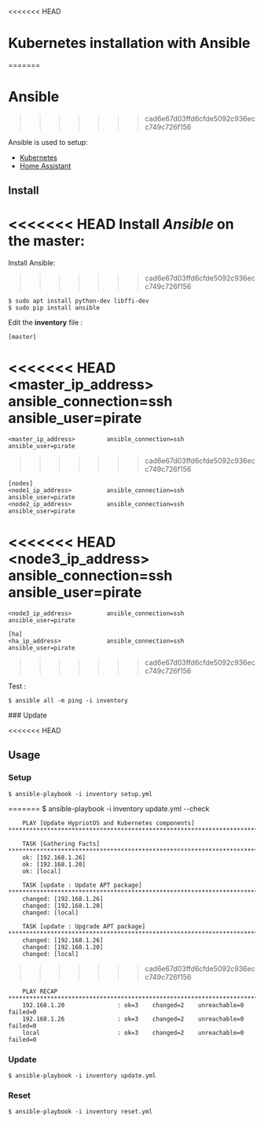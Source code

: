 <<<<<<< HEAD
# Kubernetes installation with Ansible
=======
# Ansible
>>>>>>> cad6e67d03ffd6cfde5092c936ecc749c726f156

Ansible is used to setup:

* [Kubernetes](Kubernetes.md)
* [Home Assistant](HomeAssistant.md)

## Install

<<<<<<< HEAD
Install *Ansible* on the master:
=======
Install Ansible:
>>>>>>> cad6e67d03ffd6cfde5092c936ecc749c726f156

	$ sudo apt install python-dev libffi-dev
	$ sudo pip install ansible

Edit the **inventory** file :

	[master]
<<<<<<< HEAD
    <master_ip_address>         ansible_connection=ssh        ansible_user=pirate
=======
	<master_ip_address>         ansible_connection=ssh        ansible_user=pirate
>>>>>>> cad6e67d03ffd6cfde5092c936ecc749c726f156

	[nodes]
	<node1_ip_address>          ansible_connection=ssh        ansible_user=pirate
	<node2_ip_address>          ansible_connection=ssh        ansible_user=pirate
<<<<<<< HEAD
	<node3_ip_address>          ansible_connection=ssh        ansible_user=pirate
=======
	<node3_ip_address>          ansible_connection=ssh        ansible_user=pirate 

	[ha]
	<ha_ip_address>             ansible_connection=ssh        ansible_user=pirate
>>>>>>> cad6e67d03ffd6cfde5092c936ecc749c726f156

Test :

	$ ansible all -m ping -i inventory

### Update

<<<<<<< HEAD
## Usage

### Setup

	$ ansible-playbook -i inventory setup.yml
=======
        $ ansible-playbook -i inventory update.yml --check

        PLAY [Update HypriotOS and Kubernetes components] ******************************************************************************************************************************************************************

        TASK [Gathering Facts] *********************************************************************************************************************************************************************************************
        ok: [192.168.1.26]
        ok: [192.168.1.20]
        ok: [local]

        TASK [update : Update APT package] *********************************************************************************************************************************************************************************
        changed: [192.168.1.26]
        changed: [192.168.1.20]
        changed: [local]

        TASK [update : Upgrade APT package] ********************************************************************************************************************************************************************************
        changed: [192.168.1.26]
        changed: [192.168.1.20]
        changed: [local]
>>>>>>> cad6e67d03ffd6cfde5092c936ecc749c726f156

        PLAY RECAP *********************************************************************************************************************************************************************************************************
        192.168.1.20               : ok=3    changed=2    unreachable=0    failed=0
        192.168.1.26               : ok=3    changed=2    unreachable=0    failed=0
        local                      : ok=3    changed=2    unreachable=0    failed=0

### Update

	$ ansible-playbook -i inventory update.yml


### Reset

	$ ansible-playbook -i inventory reset.yml
